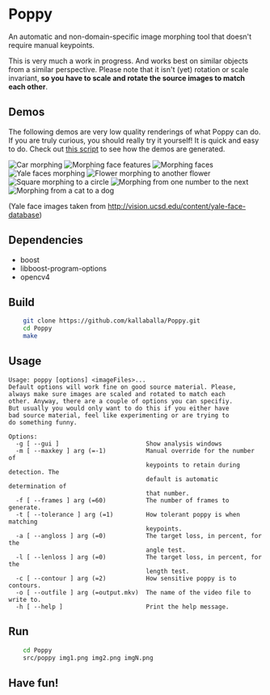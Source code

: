# Poppy
An automatic and non-domain-specific image morphing tool that doesn't require manual keypoints.

This is very much a work in progress. And works best on similar objects from a similar perspective.
Please note that it isn't (yet) rotation or scale invariant, **so you have to scale and rotate the source images to match each other**.

## Demos
The following demos are very low quality renderings of what Poppy can do. If you are truly curious, you should really try it yourself! It is quick and easy to do. Check out [this script](https://github.com/kallaballa/Poppy/blob/main/make_demos.sh) to see how the demos are generated.

![Car morphing](https://github.com/kallaballa/Poppy/blob/main/demo/cars.gif?raw=true)
![Morphing face features](https://github.com/kallaballa/Poppy/blob/main/demo/browns.gif?raw=true)
![Morphing faces](https://github.com/kallaballa/Poppy/blob/main/demo/faces.gif?raw=true)
![Yale faces morphing](https://github.com/kallaballa/Poppy/blob/main/demo/yalefaces.gif?raw=true)
![Flower morphing to another flower](https://github.com/kallaballa/Poppy/blob/main/demo/flowers.gif?raw=true)
![Square morphing to a circle](https://github.com/kallaballa/Poppy/blob/main/demo/squarecircle.gif?raw=true)
![Morphing from one number to the next](https://github.com/kallaballa/Poppy/blob/main/demo/numbers.gif?raw=true)
![Morphing from a cat to a dog](https://github.com/kallaballa/Poppy/blob/main/demo/catdog.gif?raw=true)

(Yale face images taken from http://vision.ucsd.edu/content/yale-face-database)

## Dependencies
* boost
* libboost-program-options
* opencv4

## Build

```bash
    git clone https://github.com/kallaballa/Poppy.git
    cd Poppy
    make
```

## Usage
```
Usage: poppy [options] <imageFiles>...
Default options will work fine on good source material. Please,
always make sure images are scaled and rotated to match each
other. Anyway, there are a couple of options you can specifiy.
But usually you would only want to do this if you either have
bad source material, feel like experimenting or are trying to
do something funny.

Options:
  -g [ --gui ]                        Show analysis windows
  -m [ --maxkey ] arg (=-1)           Manual override for the number of 
                                      keypoints to retain during detection. The
                                      default is automatic determination of 
                                      that number.
  -f [ --frames ] arg (=60)           The number of frames to generate.
  -t [ --tolerance ] arg (=1)         How tolerant poppy is when matching 
                                      keypoints.
  -a [ --angloss ] arg (=0)           The target loss, in percent, for the 
                                      angle test.
  -l [ --lenloss ] arg (=0)           The target loss, in percent, for the 
                                      length test.
  -c [ --contour ] arg (=2)           How sensitive poppy is to contours.
  -o [ --outfile ] arg (=output.mkv)  The name of the video file to write to.
  -h [ --help ]                       Print the help message.
```

## Run

```bash
    cd Poppy
    src/poppy img1.png img2.png imgN.png
```

## Have fun!
